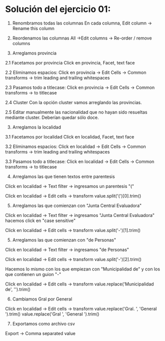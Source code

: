 Solución del ejercicio 01:
=========================

1. Renombramos todas las columnas
En cada columna, Edit column -> Rename this column

2. Reordenamos las columnas
All ->Edit columns -> Re-order / remove columns

3. Arreglamos provincia

2.1 Facetamos por provincia
Click en provincia, Facet, text face

2.2 Eliminamos espacios:
Click en provincia -> Edit Cells -> Common transforms -> trim leading and trailing whitespaces

2.3 Pasamos todo a titlecase:
Click en provincia -> Edit Cells -> Common transforms -> to titlecase

2.4 Cluster
Con la opción cluster vamos arreglando las provincias.

2.5 Editar manualmente las nacionalidad que no hayan sido resueltas mediante cluster. Deberían quedar sólo doce.

3. Arreglamos la localidad

3.1 Facetamos por localidad
Click en localidad, Facet, text face

3.2 Eliminamos espacios:
Click en localidad -> Edit Cells -> Common transforms -> trim leading and trailing whitespaces

3.3 Pasamos todo a titlecase:
Click en localidad -> Edit Cells -> Common transforms -> to titlecase


4. Arreglamos las que tienen textos entre parentesis

Click en localidad -> Text filter -> ingresamos un parentesis "("

Click en localidad -> Edit cells -> transform
value.split('(')[0].trim()

5. Arreglamos las que comienzan con "Junta Central Evaluadora"

Click en localidad -> Text filter -> ingresamos "Junta Central Evaluadora"
hacemos click en "case sensitive"

Click en localidad -> Edit cells -> transform
value.split('-')[1].trim()

5. Arreglamos las que comienzan con "de Personas"

Click en localidad -> Text filter -> ingresamos "de Personas"

Click en localidad -> Edit cells -> transform
value.split('-')[2].trim()

Hacemos lo mismo con los que empiezan con "Municipalidad de" y con los que contienen un guion "-"

Click en localidad -> Edit cells -> transform
value.replace('Municipalidad de', '').trim()

6. Cambiamos Gral por General

Click en localidad -> Edit cells -> transform
value.replace('Gral. ', 'General ').trim()
value.replace('Gral ', 'General ').trim()

7. Exportamos como archivo csv

Export -> Comma separated value
